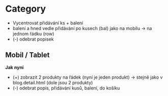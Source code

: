 # Category
- Vycentrovat přidávání ks + balení
- balení a hned vedle přidávání po kusech (bal) jako na mobilu -> na jednom řádku (row) 
- (-) odebrat popisek 

## Mobil /  Tablet
**Jak nyní**
- (+) zobrazit 2 produkty na řádek (nyní je jeden produkt) -> stejně jako v blog.detail.html (dole jsou 2 produkty)
- (-) odebrat popis, přidávání kusů, balení, do košíku


